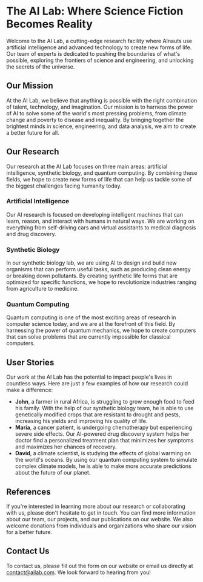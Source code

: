 <!--
Write me content for website with wallpaper which alt text is:

"A futuristic laboratory where AInauts use AI and advanced technology to create new forms of life."

The name/title of the page should not be 1:1 copy of the alt text but rather a real content of the website which is using this wallpaper.

- Use markdown format
- Start with the heading
- The content should look like a real website
- Include real sections like references, contact, user stories, etc. use things relevant to the page purpose.
- Feel free to use structure like headings, bullets, numbering, blockquotes, paragraphs, horizontal lines, etc.
- You can use formatting like bold or _italic_
- You can include UTF-8 emojis
- Links should be only #hash anchors (and you can refer to the document itself)
- Do not include images
-->

<!--font:Montserrat-->

# The AI Lab: Where Science Fiction Becomes Reality

Welcome to the AI Lab, a cutting-edge research facility where AInauts use artificial intelligence and advanced technology to create new forms of life. Our team of experts is dedicated to pushing the boundaries of what's possible, exploring the frontiers of science and engineering, and unlocking the secrets of the universe.

## Our Mission

At the AI Lab, we believe that anything is possible with the right combination of talent, technology, and imagination. Our mission is to harness the power of AI to solve some of the world's most pressing problems, from climate change and poverty to disease and inequality. By bringing together the brightest minds in science, engineering, and data analysis, we aim to create a better future for all.

## Our Research

Our research at the AI Lab focuses on three main areas: artificial intelligence, synthetic biology, and quantum computing. By combining these fields, we hope to create new forms of life that can help us tackle some of the biggest challenges facing humanity today.

### Artificial Intelligence

Our AI research is focused on developing intelligent machines that can learn, reason, and interact with humans in natural ways. We are working on everything from self-driving cars and virtual assistants to medical diagnosis and drug discovery.

### Synthetic Biology

In our synthetic biology lab, we are using AI to design and build new organisms that can perform useful tasks, such as producing clean energy or breaking down pollutants. By creating synthetic life forms that are optimized for specific functions, we hope to revolutionize industries ranging from agriculture to medicine.

### Quantum Computing

Quantum computing is one of the most exciting areas of research in computer science today, and we are at the forefront of this field. By harnessing the power of quantum mechanics, we hope to create computers that can solve problems that are currently impossible for classical computers.

## User Stories

Our work at the AI Lab has the potential to impact people's lives in countless ways. Here are just a few examples of how our research could make a difference:

-   **John**, a farmer in rural Africa, is struggling to grow enough food to feed his family. With the help of our synthetic biology team, he is able to use genetically modified crops that are resistant to drought and pests, increasing his yields and improving his quality of life.
-   **Maria**, a cancer patient, is undergoing chemotherapy but experiencing severe side effects. Our AI-powered drug discovery system helps her doctor find a personalized treatment plan that minimizes her symptoms and maximizes her chances of recovery.
-   **David**, a climate scientist, is studying the effects of global warming on the world's oceans. By using our quantum computing system to simulate complex climate models, he is able to make more accurate predictions about the future of our planet.

## References

If you're interested in learning more about our research or collaborating with us, please don't hesitate to get in touch. You can find more information about our team, our projects, and our publications on our website. We also welcome donations from individuals and organizations who share our vision for a better future.

## Contact Us

To contact us, please fill out the form on our website or email us directly at [contact@ailab.com](mailto:contact@ailab.com). We look forward to hearing from you!
